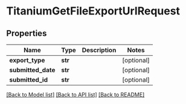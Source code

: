 # TitaniumGetFileExportUrlRequest


## Properties
Name | Type | Description | Notes
------------ | ------------- | ------------- | -------------
**export_type** | **str** |  | [optional] 
**submitted_date** | **str** |  | [optional] 
**submitted_id** | **str** |  | [optional] 

[[Back to Model list]](../README.md#documentation-for-models) [[Back to API list]](../README.md#documentation-for-api-endpoints) [[Back to README]](../README.md)


